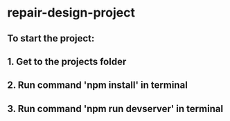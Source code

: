 # repair-design-project

## To start the project:
## 1. Get to the projects folder 
## 2. Run command 'npm install' in terminal
## 3. Run command 'npm run devserver' in terminal

